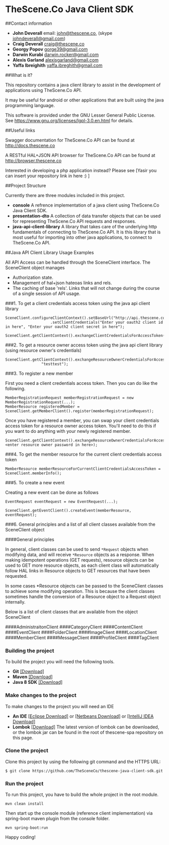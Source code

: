# TheScene.Co Java Client SDK

##Contact information
* **John Deverall** email: john@thescene.co, (skype johndeverall@gmail.com)
* **Craig Deverall** craig@thescene.co
* **Georgy Popov** gorge39@gmail.com
* **Darwin Kurabi** darwin.rocker@gmail.com
* **Alexis Garland** alexisgarland@gmail.com
* **Yaffa Ibreighith** yaffa.ibreghith@gmail.com

##What is it? 

This repository contains a java client library to assist in the development of applications using TheScene.Co API. 

It may be useful for android or other applications that are built using the java programming language. 

This software is provided under the GNU Lesser General Public License. See https://www.gnu.org/licenses/lgpl-3.0.en.html for details.

##Useful links

Swagger documentation for TheScene.Co API can be found at http://docs.thescene.co

A RESTful HAL+JSON API browser for TheScene.Co API can be found at http://browser.thescene.co

Interested in developing a php application instead? Please see [Yasir you can insert your repository link in here :) ]

##Project Structure

Currently there are three modules included in this project.

* **console** A refrence implementation of a java client using TheScene.Co Java Client SDK.
* **presentation-dto** A collection of data transfer objects that can be used for representing TheScene.Co API requests and responses.
* **java-api-client-library** A library that takes care of the underlying http fundamentals of connecting to TheScene.Co API. It is this library that is most useful for importing into other java applications, to connect to TheScene.Co API.

##Java API Client Library Usage Examples

All API Access can be handled through the SceneClient interface. The SceneClient object manages

* Authorization state.
* Management of hal+json hateoas links and rels.
* The caching of base 'rels'. Links that will not change during the course of a single session of API usage. 

###1. To get a client credentials access token using the java api client library

```
SceneClient.configureClientContext().setBaseUrl("http://api.thescene.co")
					.setClientCredentials("Enter your oauth2 client id in here", "Enter your oauth2 client secret in here");

SceneClient.getClientContext().exchangeClientCredentialsForAccessToken();
```

###2. To get a resource owner access token using the java api client library (using resource owner's credentials)

```
SceneClient.getClientContext().exchangeResourceOwnerCredentialsForAccessToken(registeredMember.getEmail(),
				"testtest");
```

###3. To register a new member

First you need a client credentials access token. Then you can do like the following.

```
MemberRegistrationRequest memberRegistrationRequest = new MemberRegistrationRequest(...);
MemberResource registeredMember = SceneClient.getMemberClient().register(memberRegistrationRequest);
```

Once you have registered a member, you can swap your client credentials access token for a resource owner access token. You'll need to do this if you want to do anything with your newly registered member.  

```
SceneClient.getClientContext().exchangeResourceOwnerCredentialsForAccessToken(registeredMember.getEmail(), <enter resource owner password in here>);
```

###4. To get the member resource for the current client credentials access token

```
MemberResource memberResourceForCurrentClientCredentialsAccessToken = SceneClient.memberInfo();
```

###5. To create a new event

Creating a new event can be done as follows

```
EventRequest eventRequest = new EventRequest(...);

SceneClient.getEventClient().createEvent(memberResource, eventRequest);

```
###6. General principles and a list of all client classes available from the SceneClient object

####General principles

In general, client classes can be used to send `*Request` objects when modifying data, and will receive `*Resource` objects as a response. When making idempotent operations (GET requests), resource objects can be used to GET more resource objects, as each client class will automatically follow HAL links in Resource objects to GET resources that have been requested.

In some cases *Resource objects can be passed to the SceneClient classes to achieve some modifying operation. This is because the client classes sometimes handle the conversion of a Resource object to a Request object internally.

Below is a list of client classes that are available from the object SceneClient

####AdministraitonClient
####CategoryClient
####ContentClient
####EventClient
####FolderClient
####ImageClient
####LocationClient
####MemberClient
####MessageClient
####ProfileClient
####TagClient


### Building the project

To build the project you will need the following tools. 

* **Git** [[Download]](https://git-scm.com/downloads)
* **Maven** [[Download]](https://maven.apache.org/download.cgi)
* **Java 8 SDK** [[Download]](http://www.oracle.com/technetwork/java/javase/downloads/jdk8-downloads-2133151.html)

### Make changes to the project

To make changes to the project you will need an IDE

* **An IDE** [[Eclipse Download]](https://eclipse.org/downloads/) or [[Netbeans Download]](https://netbeans.org/downloads/) or [[IntelliJ IDEA Download]](https://www.jetbrains.com/idea/download/)
* **Lombok** [[Download]](https://projectlombok.org/) The latest version of lombok can be downloaded, or the lombok jar can be found in the root of thescene-spa repository on this page. 

### Clone the project

Clone this project by using the following git command and the HTTPS URL:

    $ git clone https://github.com/TheSceneCo/thescene-java-client-sdk.git

### Run the project

To run this project, you have to build the whole project in the root module.

    mvn clean install

Then start up the console module (reference client implementation) via spring-boot maven plugin from the console folder.

    mvn spring-boot:run


Happy coding!
